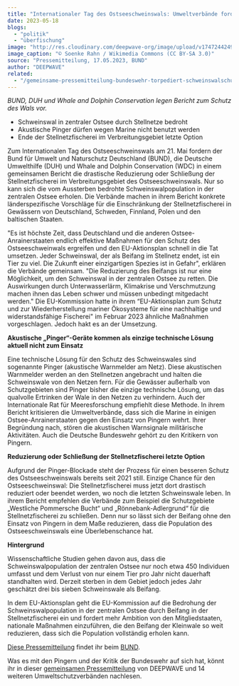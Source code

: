 ```yaml
---
title: "Internationaler Tag des Ostseeschweinswals: Umweltverbände fordern Ende der Stellnetzfischerei in Verbreitungsgebiet"
date: 2023-05-18
blogs: 
  - "politik"
  - "überfischung"
image: "http://res.cloudinary.com/deepwave-org/image/upload/v1747244249/deepwave.org/Schweinswal_Phocoena_phocoena_in_der_Flensburger_Foerde-scaled.jpg"
image_caption: "© Soenke Rahn / Wikimedia Commons (CC BY-SA 3.0)"
source: "Pressemitteilung, 17.05.2023, BUND"
author: "DEEPWAVE"
related: 
  - "/gemeinsame-pressemitteilung-bundeswehr-torpediert-schweinswalschutz/"
---
```


_BUND, DUH und Whale and Dolphin Conservation legen Bericht zum Schutz des Wals vor._

- Schweinswal in zentraler Ostsee durch Stellnetze bedroht
- Akustische Pinger dürfen wegen Marine nicht benutzt werden
- Ende der Stellnetzfischerei im Verbreitungsgebiet letzte Option

Zum Internationalen Tag des Ostseeschweinswals am 21. Mai fordern der Bund für Umwelt und Naturschutz Deutschland (BUND), die Deutsche Umwelthilfe (DUH) und Whale and Dolphin Conservation (WDC) in einem gemeinsamen Bericht die drastische Reduzierung oder Schließung der Stellnetzfischerei im Verbreitungsgebiet des Ostseeschweinswals. Nur so kann sich die vom Aussterben bedrohte Schweinswalpopulation in der zentralen Ostsee erholen. Die Verbände machen in ihrem Bericht konkrete länderspezifische Vorschläge für die Einschränkung der Stellnetzfischerei in Gewässern von Deutschland, Schweden, Finnland, Polen und den baltischen Staaten.

"Es ist höchste Zeit, dass Deutschland und die anderen Ostsee-Anrainerstaaten endlich effektive Maßnahmen für den Schutz des Ostseeschweinwals ergreifen und den EU-Aktionsplan schnell in die Tat umsetzen. Jeder Schweinswal, der als Beifang im Stellnetz endet, ist ein Tier zu viel. Die Zukunft einer einzigartigen Spezies ist in Gefahr", erklären die Verbände gemeinsam. "Die Reduzierung des Beifangs ist nur eine Möglichkeit, um den Schweinswal in der zentralen Ostsee zu retten. Die Auswirkungen durch Unterwasserlärm, Klimakrise und Verschmutzung machen ihnen das Leben schwer und müssen unbedingt mitgedacht werden." Die EU-Kommission hatte in ihrem “EU-Aktionsplan zum Schutz und zur Wiederherstellung mariner Ökosysteme für eine nachhaltige und widerstandsfähige Fischerei" im Februar 2023 ähnliche Maßnahmen vorgeschlagen. Jedoch hakt es an der Umsetzung.

**Akustische „Pinger“-Geräte kommen als einzige technische Lösung aktuell nicht zum Einsatz** 

Eine technische Lösung für den Schutz des Schweinswales sind sogenannte Pinger (akustische Warnmelder am Netz). Diese akustischen Warnmelder werden an den Stellnetzen angebracht und halten die Schweinswale von den Netzen fern. Für die Gewässer außerhalb von Schutzgebieten sind Pinger bisher die einzige technische Lösung, um das qualvolle Ertrinken der Wale in den Netzen zu verhindern. Auch der Internationale Rat für Meeresforschung empfiehlt diese Methode. In ihrem Bericht kritisieren die Umweltverbände, dass sich die Marine in einigen Ostsee-Anrainerstaaten gegen den Einsatz von Pingern wehrt. Ihrer Begründung nach, stören die akustischen Warnsignale militärische Aktivitäten. Auch die Deutsche Bundeswehr gehört zu den Kritikern von Pingern.

**Reduzierung oder Schließung der Stellnetzfischerei letzte Option**

Aufgrund der Pinger-Blockade steht der Prozess für einen besseren Schutz des Ostseeschweinswals bereits seit 2021 still. Einzige Chance für den Ostseeschweinswal: Die Stellnetzfischerei muss jetzt dort drastisch reduziert oder beendet werden, wo noch die letzten Schweinswale leben. In ihrem Bericht empfehlen die Verbände zum Beispiel die Schutzgebiete „Westliche Pommersche Bucht“ und „Rönnebank-Adlergrund“ für die Stellnetzfischerei zu schließen. Denn nur so lässt sich der Beifang ohne den Einsatz von Pingern in dem Maße reduzieren, dass die Population des Ostseeschweinswals eine Überlebenschance hat.

**Hintergrund**

Wissenschaftliche Studien gehen davon aus, dass die Schweinswalpopulation der zentralen Ostsee nur noch etwa 450 Individuen umfasst und dem Verlust von nur einem Tier pro Jahr nicht dauerhaft standhalten wird. Derzeit sterben in dem Gebiet jedoch jedes Jahr geschätzt drei bis sieben Schweinswale als Beifang.

In dem EU-Aktionsplan geht die EU-Kommission auf die Bedrohung der Schweinswalpopulation in der zentralen Ostsee durch Beifang in der Stellnetzfischerei ein und fordert mehr Ambition von den Mitgliedstaaten, nationale Maßnahmen einzuführen, die den Beifang der Kleinwale so weit reduzieren, dass sich die Population vollständig erholen kann.

[Diese Pressemitteilung](https://www.bund.net/service/presse/pressemitteilungen/detail/news/internationaler-tag-des-ostseeschweinswals-umweltverbaende-fordern-ende-der-stellnetzfischerei-in-verbreitungsgebiet/) findet ihr beim [BUND](https://www.bund.net/).

Was es mit den Pingern und der Kritik der Bundeswehr auf sich hat, könnt ihr in dieser [gemeinsamen Pressemitteilung](https://www.deepwave.org/gemeinsame-pressemitteilung-bundeswehr-torpediert-schweinswalschutz/) von DEEPWAVE und 14 weiteren Umweltschutzverbänden nachlesen.
